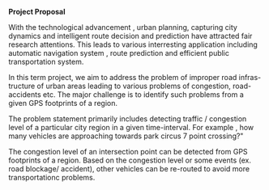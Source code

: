 **Project Proposal**

With  the  technological advancement , urban planning, capturing city dynamics and intelligent route decision and prediction
have  attracted  fair  research  attentions. This leads to various interresting application including automatic navigation system , route prediction and efficient public transportation system. 

In this term project, we aim to address the problem of improper road infras-
tructure of urban areas leading to various problems of congestion, road-accidents etc.  The major challenge is to identify such problems from a given GPS footprints of a region.

The problem statement primarily includes detecting traffic / congestion level of  a  particular  city  region  in  a  given  time-interval.   For  example  , how  many vehicles are approaching towards park circus 7 point crossing?" 

The congestion level of an intersection point can be detected from GPS footprints of a region. Based  on  the  congestion  level  or  some  events  (ex.   road  blockage/  accident), other vehicles can be re-routed to avoid more transportationc problems.
